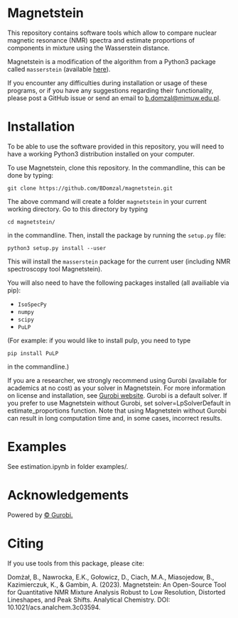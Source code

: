 # Magnetstein

This repository contains software tools which allow to compare nuclear magnetic resonance (NMR) spectra and estimate proportions of components in mixture using the Wasserstein distance. 

Magnetstein is a modification of the algorithm from a Python3 package called `masserstein` (available [here](https://github.com/mciach/masserstein)). 

If you encounter any difficulties during installation or usage of these programs, or if you have any suggestions regarding their functionality, please post a GitHub issue or send an email to b.domzal@mimuw.edu.pl. 

# Installation

To be able to use the software provided in this repository, you will need to have a working Python3 distribution installed on your computer.  

To use Magnetstein, clone this repository. In the commandline, this can be done by typing:

```
git clone https://github.com/BDomzal/magnetstein.git
```

The above command will create a folder `magnetstein` in your current working directory. Go to this directory by typing

```
cd magnetstein/
```

in the commandline. Then, install the package by running the `setup.py` file:

```
python3 setup.py install --user
```

This will install the `masserstein` package for the current user (including NMR spectroscopy tool Magnetstein).  

You will also need to have the following packages installed (all availiable via pip):

* `IsoSpecPy`
* `numpy`
* `scipy`
* `PuLP`

(For example: if you would like to install pulp, you need to type

```
pip install PuLP
```

in the commandline.)

If you are a researcher, we strongly recommend using Gurobi (available for academics at no cost) as your solver in Magnetstein. For more information on license and installation, see [Gurobi website](https://www.gurobi.com/). Gurobi is a default solver. If you prefer to use Magnetstein without Gurobi, set solver=LpSolverDefault in estimate_proportions function. Note that using Magnetstein without Gurobi can result in long computation time and, in some cases, incorrect results.

# Examples

See estimation.ipynb in folder examples/.

# Acknowledgements

Powered by [© Gurobi.](https://www.gurobi.com/)

# Citing 

If you use tools from this package, please cite:

Domżał, B., Nawrocka, E.K., Gołowicz, D., Ciach, M.A., Miasojedow, B., Kazimierczuk, K., & Gambin, A. (2023). Magnetstein: An Open-Source Tool for Quantitative NMR Mixture Analysis Robust to Low Resolution, Distorted Lineshapes, and Peak Shifts. Analytical Chemistry. DOI: 10.1021/acs.analchem.3c03594.

